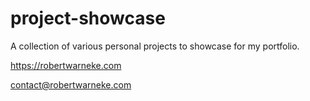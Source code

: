 # project-showcase

A collection of various personal projects to showcase for my portfolio.

https://robertwarneke.com

contact@robertwarneke.com
